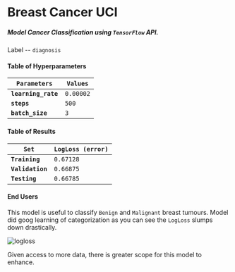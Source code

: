 # Breast Cancer UCI
##### Model Cancer Classification using `TensorFlow` API.

Label -- `diagnosis`

#### Table of Hyperparameters
| __`Parameters`__ | __`Values`__ |
| --- | --- |
| __`learning_rate`__ | `0.00002` |
| __`steps`__ | `500` |
| __`batch_size`__ | `3` |

#### Table of Results
| __`Set`__ | __`LogLoss (error)`__ |
| --- | --- |
| __`Training`__ | `0.67128` |
| __`Validation`__ | `0.66875` |
| __`Testing`__ | `0.66785` |

#### End Users
This model is useful to classify `Benign` and `Malignant` breast tumours. Model did goog learning of categorization as you can see the `LogLoss` slumps down drastically.

![logloss](https://user-images.githubusercontent.com/26320981/39395583-c97b065a-4afd-11e8-84c4-9b0bdb64e9b1.png)

Given access to more data, there is greater scope for this model to enhance.
